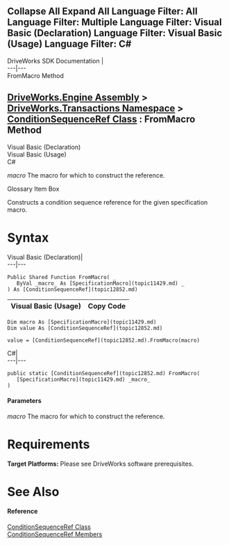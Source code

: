 Collapse All Expand All Language Filter: All  Language Filter: Multiple  Language Filter: Visual Basic (Declaration) Language Filter: Visual Basic (Usage) Language Filter: C#  
---  
DriveWorks SDK Documentation  |   
---|---  
FromMacro Method   
  
[DriveWorks.Engine Assembly](topic2156.md) > [DriveWorks.Transactions Namespace](topic12835.md) > [ConditionSequenceRef Class](topic12852.md) : FromMacro Method  
---  
  
Visual Basic (Declaration)    
Visual Basic (Usage)    
C# 

_macro_
    The macro for which to construct the reference.

Glossary Item Box

Constructs a condition sequence reference for the given specification macro. 

# Syntax

Visual Basic (Declaration)|   
---|---  
      
    
    Public Shared Function FromMacro( _
       ByVal _macro_ As [SpecificationMacro](topic11429.md) _
    ) As [ConditionSequenceRef](topic12852.md)  
  
Visual Basic (Usage)| Copy Code  
---|---  
      
    
    Dim macro As [SpecificationMacro](topic11429.md)
    Dim value As [ConditionSequenceRef](topic12852.md)
     
    value = [ConditionSequenceRef](topic12852.md).FromMacro(macro)  
  
C#|   
---|---  
      
    
    public static [ConditionSequenceRef](topic12852.md) FromMacro( 
       [SpecificationMacro](topic11429.md) _macro_
    )  
  
#### Parameters

 _macro_
    The macro for which to construct the reference.

# Requirements

**Target Platforms:** Please see DriveWorks software prerequisites.

# See Also

#### Reference

[ConditionSequenceRef Class](topic12852.md)   
[ConditionSequenceRef Members](topic12853.md)


